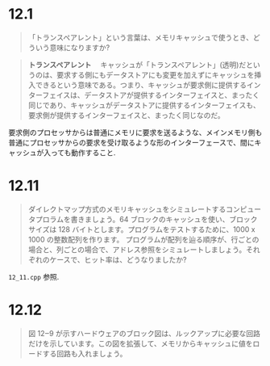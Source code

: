 # 12.1
>「トランスペアレント」という言葉は、メモリキャッシュで使うとき、どういう意味になりますか?

>**トランスペアレント**
　キャッシュが「トランスペアレント」(透明)だというのは、要求する側にもデータストアにも変更を加えずにキャッシュを挿入できるという意味である。つまり、キャッシュが要求側に提供するインターフェイスは、データストアが提供するインターフェイスと、まったく同じであり、キャッシュがデータストアに提供するインターフェイスも、要求側が提供するインターフェイスと、まったく同じなのだ。

要求側のプロセッサからは普通にメモリに要求を送るような、メインメモリ側も普通にプロセッサからの要求を受け取るような形のインターフェースで、間にキャッシュが入っても動作すること.

# 12.11
>ダイレクトマップ方式のメモリキャッシュをシミュレートするコンピュータプロラムを書きましょう。64 ブロックのキャッシュを使い、ブロックサイズは 128 バイトとします。プログラムをテストするために、1000 x 1000 の整数配列を作ります。 プログラムが配列を辿る順序が、行ごとの場合と、列ごとの場合で、アドレス参照をシミュレートしましょう。それぞれのケースで、ヒット率は、どうなりましたか?

`12_11.cpp` 参照.

# 12.12
>図 12‒9 が示すハードウェアのブロック図は、ルックアップに必要な回路だけを示しています。この図を拡張して、メモリからキャッシュに値をロードする回路も入れましょう。